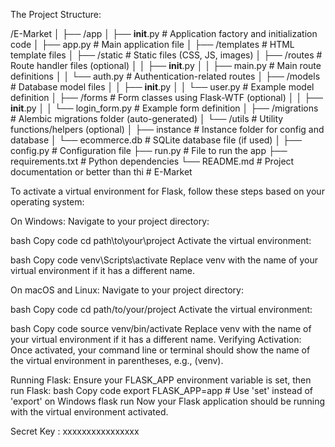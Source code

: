 








The Project Structure:

/E-Market
│
├── /app
│   ├── __init__.py          # Application factory and initialization code
│   ├── app.py               # Main application file
│   ├── /templates           # HTML template files
│   ├── /static              # Static files (CSS, JS, images)
│   ├── /routes              # Route handler files (optional)
│   │   ├── __init__.py
│   │   ├── main.py          # Main route definitions
│   │   └── auth.py          # Authentication-related routes
│   ├── /models              # Database model files
│   │   ├── __init__.py
│   │   └── user.py          # Example model definition
│   ├── /forms               # Form classes using Flask-WTF (optional)
│   │   ├── __init__.py
│   │   └── login_form.py    # Example form definition
│   ├── /migrations          # Alembic migrations folder (auto-generated)
│   └── /utils               # Utility functions/helpers (optional)
│
├── instance                 # Instance folder for config and database
│   └── ecommerce.db         # SQLite database file (if used)
│
├── config.py                # Configuration file
├── run.py                   # File to run the app
├── requirements.txt         # Python dependencies
└── README.md                # Project documentation or better than thi
#   E - M a r k e t 
 
 

To activate a virtual environment for Flask, follow these steps based on your operating system:

On Windows:
Navigate to your project directory:

bash
Copy code
cd path\to\your\project
Activate the virtual environment:

bash
Copy code
venv\Scripts\activate
Replace venv with the name of your virtual environment if it has a different name.


On macOS and Linux:
Navigate to your project directory:

bash
Copy code
cd path/to/your/project
Activate the virtual environment:

bash
Copy code
source venv/bin/activate
Replace venv with the name of your virtual environment if it has a different name.
Verifying Activation:
Once activated, your command line or terminal should show the name of the virtual environment in parentheses, e.g., (venv).


Running Flask:
Ensure your FLASK_APP environment variable is set, then run Flask:
bash
Copy code
export FLASK_APP=app  # Use 'set' instead of 'export' on Windows
flask run
Now your Flask application should be running with the virtual environment activated.



Secret Key : xxxxxxxxxxxxxxxx

